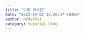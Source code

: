 ```yaml
---
title: "야동 게시판"
date: "2023-04-02 12:26:47 +0300"
author: NrdyBhu1
category: tutorial blog
---
```

